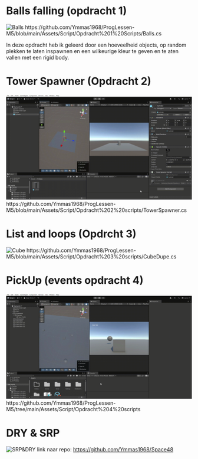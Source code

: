 # Balls falling (opdracht 1)

![Balls](https://github.com/Ymmas1968/ProgLessen-M5/blob/main/ProgLessen%20M5%20-%20SampleScene%20-%20Windows%2C%20Mac%2C%20Linux%20-%20Unity%206.0%20(6000.0.47f1)_%20_DX11_%202025-09-12%2009-55-39.gif)
https://github.com/Ymmas1968/ProgLessen-M5/blob/main/Assets/Script/Opdracht%201%20Scripts/Balls.cs

In deze opdracht heb ik geleerd door een hoeveelheid objects, op random plekken te laten inspawnen en een wilkeurige kleur te geven en te aten vallen met een rigid body.

# Tower Spawner (Opdracht 2)

![Spawner](https://github.com/Ymmas1968/ProgLessen-M5/blob/main/ProgLessen%20M5%20-%20Opdracht%202%20-%20Windows%2C%20Mac%2C%20Linux%20-%20Unity%206.0%20(6000.0.47f1)_%20_DX11_%202025-09-18%2010-16-40.gif)
https://github.com/Ymmas1968/ProgLessen-M5/blob/main/Assets/Script/Opdracht%202%20scripts/TowerSpawner.cs

# List and loops (Opdrcht 3)

![Cube](https://github.com/Ymmas1968/ProgLessen-M5/blob/main/ProgLessen%20M5%20-%20Opdracht%203%20-%20Windows%2C%20Mac%2C%20Linux%20-%20Unity%206.0%20(6000.0.47f1)_%20_DX11_%202025-10-02%2010-19-21.gif)
https://github.com/Ymmas1968/ProgLessen-M5/blob/main/Assets/Script/Opdracht%203%20scripts/CubeDupe.cs

# PickUp (events opdracht 4)

![PickUp](https://github.com/Ymmas1968/ProgLessen-M5/blob/main/ProgLessen%20M5%20-%20Opdracht%204%20-%20Windows%2C%20Mac%2C%20Linux%20-%20Unity%206.0%20(6000.0.47f1)_%20_DX11_%202025-09-18%2010-00-01.gif)
https://github.com/Ymmas1968/ProgLessen-M5/tree/main/Assets/Script/Opdracht%204%20scripts

# DRY & SRP

![SRP&DRY](https://github.com/Ymmas1968/ProgLessen-M5/blob/main/opdracht%206%20hip.gif)
link naar repo: https://github.com/Ymmas1968/Space48
